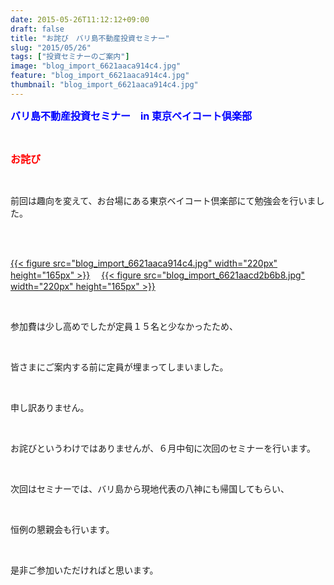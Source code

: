 ```yaml
---
date: 2015-05-26T11:12:12+09:00
draft: false
title: "お詫び　バリ島不動産投資セミナー"
slug: "2015/05/26"
tags: ["投資セミナーのご案内"]
image: "blog_import_6621aaca914c4.jpg"
feature: "blog_import_6621aaca914c4.jpg"
thumbnail: "blog_import_6621aaca914c4.jpg"
---
```

<p><font color="#0000ff" size="3"><strong>バリ島不動産投資セミナー　in 東京ベイコート倶楽部</strong></font></p><br/><p><font color="#ff0000" size="3"><strong>お詫び</strong></font></p><br/><p>前回は趣向を変えて、お台場にある東京ベイコート倶楽部にて勉強会を行いました。</p><br/><p><br/><a href="blog_import_6621aacbd012f.jpg">{{< figure src="blog_import_6621aaca914c4.jpg" width="220px" height="165px" >}}</a> 　<a href="blog_import_6621aace620f1.jpg">{{< figure src="blog_import_6621aacd2b6b8.jpg" width="220px" height="165px" >}}</a> <br/></p><br/><p>参加費は少し高めでしたが定員１５名と少なかったため、</p><br/><p>皆さまにご案内する前に定員が埋まってしまいました。</p><br/><p>申し訳ありません。</p><br/><p>お詫びというわけではありませんが、６月中旬に次回のセミナーを行います。</p><br/><p>次回はセミナーでは、バリ島から現地代表の八神にも帰国してもらい、</p><br/><p>恒例の懇親会も行います。</p><br/><p>是非ご参加いただければと思います。<br/></p>

